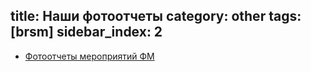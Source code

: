 title: Наши фотоотчеты
category: other
tags: [brsm]
sidebar_index: 2
---

- [Фотоотчеты мероприятий ФМ](/photo/)

